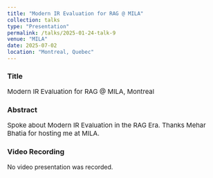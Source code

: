 ```yaml
---
title: "Modern IR Evaluation for RAG @ MILA"
collection: talks
type: "Presentation"
permalink: /talks/2025-01-24-talk-9
venue: "MILA"
date: 2025-07-02
location: "Montreal, Quebec"
---
```


### Title 
<p style="font-size: 15px;">Modern IR Evaluation for RAG @ MILA, Montreal</p>

### Abstract
<p style="font-size: 15px;">Spoke about Modern IR Evaluation in the RAG Era. Thanks Mehar Bhatia for hosting me at MILA. </p>

### Video Recording
No video presentation was recorded.
